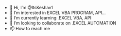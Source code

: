 - 👋 Hi, I’m @ItsKeshav1
- 👀 I’m interested in EXCEL VBA PROGRAM, API...
- 🌱 I’m currently learning .EXCEL VBA, API
- 💞️ I’m looking to collaborate on .EXCEL AUTOMATION
- 📫 How to reach me 

<!---
ItsKeshav1/ItsKeshav1 is a ✨ special ✨ repository because its `README.md` (this file) appears on your GitHub profile.
You can click the Preview link to take a look at your changes.
--->
